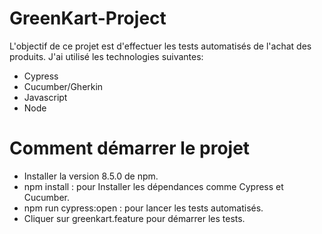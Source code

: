 # GreenKart-Project
 L'objectif de ce projet est d'effectuer les tests automatisés de l'achat des produits.
 J'ai utilisé les technologies suivantes:
 - Cypress
 - Cucumber/Gherkin
 - Javascript
 - Node
 
 # Comment démarrer le projet
 - Installer la version 8.5.0 de npm.
 - npm install : pour Installer les dépendances comme Cypress et Cucumber.
 - npm run cypress:open : pour lancer les tests automatisés.
 - Cliquer sur greenkart.feature pour démarrer les tests.
